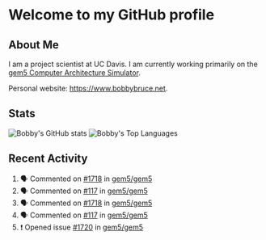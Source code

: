 # Welcome to my GitHub profile

## About Me

I am a project scientist at UC Davis. I am currently working primarily on the [gem5 Computer Architecture Simulator](https://github.com/gem5).

Personal website: <https://www.bobbybruce.net>.

## Stats

![Bobby's GitHub stats](https://github-readme-stats.vercel.app/api?username=bobbyrbruce&show_icons=true&theme=responsive&include_all_commits=true&count_private=true&show=reviews&disable_animations=true)
![Bobby's Top Languages ](https://github-readme-stats.vercel.app/api/top-langs/?username=bobbyrbruce&layout=compact&theme=responsive&count_private=true&langs_count=10&disable_animations=true)

## Recent Activity

<!--START_SECTION:activity-->
1. 🗣 Commented on [#1718](https://github.com/gem5/gem5/pull/1718#issuecomment-2442487515) in [gem5/gem5](https://github.com/gem5/gem5)
2. 🗣 Commented on [#117](https://github.com/gem5/gem5/pull/117#issuecomment-2442155629) in [gem5/gem5](https://github.com/gem5/gem5)
3. 🗣 Commented on [#1718](https://github.com/gem5/gem5/pull/1718#issuecomment-2442143115) in [gem5/gem5](https://github.com/gem5/gem5)
4. 🗣 Commented on [#117](https://github.com/gem5/gem5/pull/117#issuecomment-2442129396) in [gem5/gem5](https://github.com/gem5/gem5)
5. ❗ Opened issue [#1720](https://github.com/gem5/gem5/issues/1720) in [gem5/gem5](https://github.com/gem5/gem5)
<!--END_SECTION:activity-->
